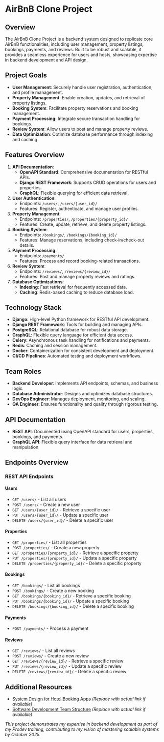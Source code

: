 # AirBnB Clone Project

## Overview
The AirBnB Clone Project is a backend system designed to replicate core AirBnB functionalities, including user management, property listings, bookings, payments, and reviews. Built to be robust and scalable, it provides a seamless experience for users and hosts, showcasing expertise in backend development and API design.

## Project Goals
- **User Management**: Securely handle user registration, authentication, and profile management.
- **Property Management**: Enable creation, updates, and retrieval of property listings.
- **Booking System**: Facilitate property reservations and booking management.
- **Payment Processing**: Integrate secure transaction handling for bookings.
- **Review System**: Allow users to post and manage property reviews.
- **Data Optimization**: Optimize database performance through indexing and caching.

## Features Overview
1. **API Documentation**:
   - **OpenAPI Standard**: Comprehensive documentation for RESTful APIs.
   - **Django REST Framework**: Supports CRUD operations for users and properties.
   - **GraphQL**: Flexible querying for efficient data retrieval.
2. **User Authentication**:
   - Endpoints: `/users/`, `/users/{user_id}/`
   - Features: Register, authenticate, and manage user profiles.
3. **Property Management**:
   - Endpoints: `/properties/`, `/properties/{property_id}/`
   - Features: Create, update, retrieve, and delete property listings.
4. **Booking System**:
   - Endpoints: `/bookings/`, `/bookings/{booking_id}/`
   - Features: Manage reservations, including check-in/check-out details.
5. **Payment Processing**:
   - Endpoints: `/payments/`
   - Features: Process and record booking-related transactions.
6. **Review System**:
   - Endpoints: `/reviews/`, `/reviews/{review_id}/`
   - Features: Post and manage property reviews and ratings.
7. **Database Optimizations**:
   - **Indexing**: Fast retrieval for frequently accessed data.
   - **Caching**: Redis-based caching to reduce database load.

## Technology Stack
- **Django**: High-level Python framework for RESTful API development.
- **Django REST Framework**: Tools for building and managing APIs.
- **PostgreSQL**: Relational database for robust data storage.
- **GraphQL**: Flexible query language for efficient data access.
- **Celery**: Asynchronous task handling for notifications and payments.
- **Redis**: Caching and session management.
- **Docker**: Containerization for consistent development and deployment.
- **CI/CD Pipelines**: Automated testing and deployment workflows.

## Team Roles
- **Backend Developer**: Implements API endpoints, schemas, and business logic.
- **Database Administrator**: Designs and optimizes database structures.
- **DevOps Engineer**: Manages deployment, monitoring, and scaling.
- **QA Engineer**: Ensures functionality and quality through rigorous testing.

## API Documentation
- **REST API**: Documented using OpenAPI standard for users, properties, bookings, and payments.
- **GraphQL API**: Flexible query interface for data retrieval and manipulation.

## Endpoints Overview
### REST API Endpoints
#### Users
- `GET /users/` - List all users
- `POST /users/` - Create a new user
- `GET /users/{user_id}/` - Retrieve a specific user
- `PUT /users/{user_id}/` - Update a specific user
- `DELETE /users/{user_id}/` - Delete a specific user

#### Properties
- `GET /properties/` - List all properties
- `POST /properties/` - Create a new property
- `GET /properties/{property_id}/` - Retrieve a specific property
- `PUT /properties/{property_id}/` - Update a specific property
- `DELETE /properties/{property_id}/` - Delete a specific property

#### Bookings
- `GET /bookings/` - List all bookings
- `POST /bookings/` - Create a new booking
- `GET /bookings/{booking_id}/` - Retrieve a specific booking
- `PUT /bookings/{booking_id}/` - Update a specific booking
- `DELETE /bookings/{booking_id}/` - Delete a specific booking

#### Payments
- `POST /payments/` - Process a payment

#### Reviews
- `GET /reviews/` - List all reviews
- `POST /reviews/` - Create a new review
- `GET /reviews/{review_id}/` - Retrieve a specific review
- `PUT /reviews/{review_id}/` - Update a specific review
- `DELETE /reviews/{review_id}/` - Delete a specific review

## Additional Resources
- [System Design for Hotel Booking Apps](https://example.com) *(Replace with actual link if available)*
- [Software Development Team Structure](https://example.com) *(Replace with actual link if available)*

*This project demonstrates my expertise in backend development as part of my Prodev training, contributing to my vision of mastering scalable systems by October 2025.*